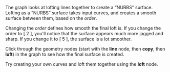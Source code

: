 The graph looks at lofting lines together to create a “NURBS” surface. Lofting as a “NURBS” surface takes input curves, and creates a smooth surface between them, based on the *order*.

Changing the *order* defines how smooth the final loft is. If you change the order to [ 2 ], you'll notice that the surface appears much more jagged and sharp. If you change it to [ 5 ], the surface is a lot smoother.

Click through the geometry nodes (start with the **line** node, then **copy**, then **loft**) in the graph to see how the final surface is created.

Try creating your own curves and loft them together using the **loft** node.